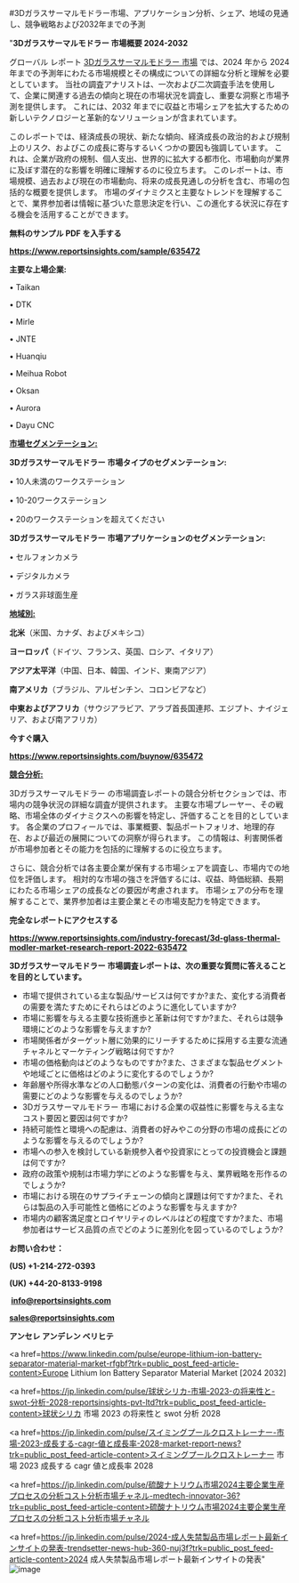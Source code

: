 #3Dガラスサーマルモドラー市場、アプリケーション分析、シェア、地域の見通し、競争戦略および2032年までの予測

"<strong>3Dガラスサーマルモドラー 市場概要 2024-2032</strong>

グローバル レポート <a href=https://www.reportsinsights.com/sample/635472>3Dガラスサーマルモドラー 市場</a> では、2024 年から 2024 年までの予測年にわたる市場規模とその構成についての詳細な分析と理解を必要としています。 当社の調査アナリストは、一次および二次調査手法を使用して、企業に関連する過去の傾向と現在の市場状況を調査し、重要な洞察と市場予測を提供します。 これには、2032 年までに収益と市場シェアを拡大​​するための新しいテクノロジーと革新的なソリューションが含まれています。

このレポートでは、経済成長の現状、新たな傾向、経済成長の政治的および規制上のリスク、およびこの成長に寄与するいくつかの要因も強調しています。 これは、企業が政府の規制、個人支出、世界的に拡大する都市化、市場動向が業界に及ぼす潜在的な影響を明確に理解するのに役立ちます。 このレポートは、市場規模、過去および現在の市場動向、将来の成長見通しの分析を含む、市場の包括的な概要を提供します。 市場のダイナミクスと主要なトレンドを理解することで、業界参加者は情報に基づいた意思決定を行い、この進化する状況に存在する機会を活用することができます。

<strong><b>無料のサンプル PDF を入手する</b></strong>

<a href=https://www.reportsinsights.com/sample/635472><strong><u>https://www.reportsinsights.com/sample/635472</u></strong></a>

<strong>主要な上場企業:</strong>

• Taikan 

• DTK 

• Mirle 

• JNTE 

• Huanqiu 

• Meihua Robot 

• Oksan 

• Aurora 

• Dayu CNC

<strong><u>市場セグメンテーション</u></strong><strong><u>:</u></strong>

<strong>3Dガラスサーマルモドラー 市場タイプのセグメンテーション:</strong>

• 10人未満のワークステーション

• 10-20ワークステーション

• 20のワークステーションを超えてください

<strong>3Dガラスサーマルモドラー 市場アプリケーションのセグメンテーション:</strong>

• セルフォンカメラ

• デジタルカメラ

• ガラス非球面生産

<strong><u>地域別</u></strong><strong><u>:</u></strong>

<strong>北米</strong>（米国、カナダ、およびメキシコ）

<strong>ヨーロッパ</strong>（ドイツ、フランス、英国、ロシア、イタリア）

<strong>アジア太平洋</strong>（中国、日本、韓国、インド、東南アジア）

<strong>南アメリカ</strong>（ブラジル、アルゼンチン、コロンビアなど）

<strong>中東およびアフリカ</strong>（サウジアラビア、アラブ首長国連邦、エジプト、ナイジェリア、および南アフリカ）

<strong>今すぐ購入</strong>

<a href=https://www.reportsinsights.com/buynow/635472><strong><u>https://www.reportsinsights.com/buynow/635472</u></strong></a>

<strong><u>競合分析:</u></strong>

3Dガラスサーマルモドラー の市場調査レポートの競合分析セクションでは、市場内の競争状況の詳細な調査が提供されます。 主要な市場プレーヤー、その戦略、市場全体のダイナミクスへの影響を特定し、評価することを目的としています。 各企業のプロフィールでは、事業概要、製品ポートフォリオ、地理的存在、および最近の展開についての洞察が得られます。 この情報は、利害関係者が市場参加者とその能力を包括的に理解するのに役立ちます。

さらに、競合分析では各主要企業が保有する市場シェアを調査し、市場内での地位を評価します。 相対的な市場の強さを評価するには、収益、時価総額、長期にわたる市場シェアの成長などの要因が考慮されます。 市場シェアの分布を理解することで、業界参加者は主要企業とその市場支配力を特定できます。

<strong>完全なレポートにアクセスする</strong>

<a href=https://www.reportsinsights.com/industry-forecast/3d-glass-thermal-modler-market-research-report-2022-635472><strong><u><b>https://www.reportsinsights.com/industry-forecast/3d-glass-thermal-modler-market-research-report-2022-635472</b></u></strong></a>

<strong><b>3Dガラスサーマルモドラー 市場調査レポートは、次の重要な質問に答えることを目的としています。</b></strong>
<ul>
  <li>市場で提供されている主な製品/サービスは何ですか?また、変化する消費者の需要を満たすためにそれらはどのように進化していますか?</li>
  <li>市場に影響を与える主要な技術進歩と革新は何ですか?また、それらは競争環境にどのような影響を与えますか?</li>
  <li>市場関係者がターゲット層に効果的にリーチするために採用する主要な流通チャネルとマーケティング戦略は何ですか?</li>
  <li>市場の価格動向はどのようなものですか?また、さまざまな製品セグメントや地域ごとに価格はどのように変化するのでしょうか?</li>
  <li>年齢層や所得水準などの人口動態パターンの変化は、消費者の行動や市場の需要にどのような影響を与えるのでしょうか?</li>
  <li>3Dガラスサーマルモドラー 市場における企業の収益性に影響を与える主なコスト要因と要因は何ですか?</li>
  <li>持続可能性と環境への配慮は、消費者の好みやこの分野の市場の成長にどのような影響を与えるのでしょうか?</li>
  <li>市場への参入を検討している新規参入者や投資家にとっての投資機会と課題は何ですか?</li>
  <li>政府の政策や規制は市場力学にどのような影響を与え、業界戦略を形作るのでしょうか?</li>
  <li>市場における現在のサプライチェーンの傾向と課題は何ですか?また、それらは製品の入手可能性と価格にどのような影響を与えますか?</li>
  <li>市場内の顧客満足度とロイヤリティのレベルはどの程度ですか?また、市場参加者はサービス品質の点でどのように差別化を図っているのでしょうか?</li>
</ul>
<strong>お問い合わせ：</strong>

<strong>(US) +1-214-272-0393</strong>

<strong>(UK) +44-20-8133-9198</strong>

<strong> </strong><a href=info@reportsinsights.com><strong><u>info@reportsinsights.com</u></strong></a>

<a href=sales@reportsinsights.com><strong><u>sales@reportsinsights.com</u></strong></a>

<strong>アンセレ アンデレン ベリヒテ</strong>

<a href=https://www.linkedin.com/pulse/europe-lithium-ion-battery-separator-material-market-rfgbf?trk=public_post_feed-article-content>Europe Lithium Ion Battery Separator Material Market [2024 2032]</a>

<a href=https://jp.linkedin.com/pulse/球状シリカ-市場-2023-の将来性と-swot-分析-2028-reportsinsights-pvt-ltd?trk=public_post_feed-article-content>球状シリカ 市場 2023 の将来性と swot 分析 2028</a>

<a href=https://jp.linkedin.com/pulse/スイミングプールクロストレーナー-市場-2023-成長する-cagr-値と成長率-2028-market-report-news?trk=public_post_feed-article-content>スイミングプールクロストレーナー 市場 2023 成長する cagr 値と成長率 2028</a>

<a href=https://jp.linkedin.com/pulse/硫酸ナトリウム市場2024主要企業生産プロセスの分析コスト分析市場チャネル-medtech-innovator-36?trk=public_post_feed-article-content>硫酸ナトリウム市場2024主要企業生産プロセスの分析コスト分析市場チャネル</a>

<a href=https://jp.linkedin.com/pulse/2024-成人失禁製品市場レポート最新インサイトの発表-trendsetter-news-hub-360-nuj3f?trk=public_post_feed-article-content>2024 成人失禁製品市場レポート最新インサイトの発表</a>"
![image](https://github.com/aanak123/RIMarketer1/assets/158471119/34051499-e355-479c-ab28-1ff9f38d88ba)
